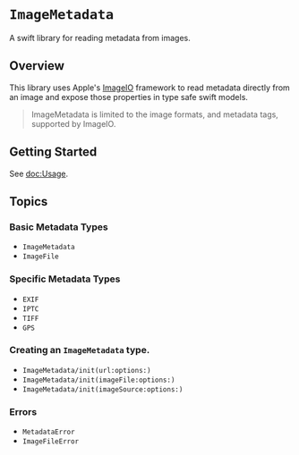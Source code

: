 # ``ImageMetadata``

A swift library for reading metadata from images.

## Overview

This library uses Apple's [ImageIO](https://developer.apple.com/documentation/imageio) framework to read metadata directly from an image and expose those properties in type safe swift models.

> ImageMetadata is limited to the image formats, and metadata tags, supported by ImageIO.

## Getting Started

See <doc:Usage>.

## Topics

### Basic Metadata Types

- ``ImageMetadata``
- ``ImageFile``

### Specific Metadata Types

- ``EXIF``
- ``IPTC``
- ``TIFF``
- ``GPS``

### Creating an `ImageMetadata` type.

- ``ImageMetadata/init(url:options:)``
- ``ImageMetadata/init(imageFile:options:)``
- ``ImageMetadata/init(imageSource:options:)``

### Errors

- ``MetadataError``
- ``ImageFileError``


